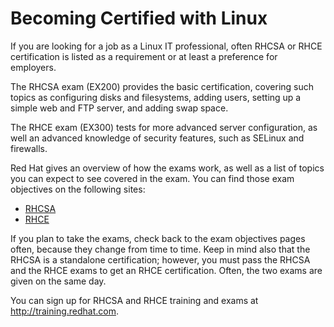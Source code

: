 # Becoming Certified with Linux

If you are looking for a job as a Linux IT professional, often RHCSA or RHCE certification
is listed as a requirement or at least a preference for employers.

The RHCSA exam (EX200) provides the basic certification, covering such topics as configuring disks and filesystems, adding users, setting up a simple web and FTP server, and adding swap space.

The RHCE exam (EX300) tests for more advanced server configuration, as well an advanced knowledge of security features, such as SELinux and firewalls.

Red Hat gives an overview of how the exams work, as well as a list of topics you can expect to see covered in the exam. You can find those exam objectives on the following sites:

- [RHCSA](https://www.redhat.com/en/services/training/ex200-red-hat-certified-system-administrator-rhcsa-exam)
- [RHCE](https://www.redhat.com/en/services/training/ex300-red-hat-certified-engineer-rhce-exam)

If you plan to take the exams, check back to the exam objectives pages often, because they change from time to time. Keep in mind also that the RHCSA is a standalone certification; however, you must pass the RHCSA and the RHCE exams to get an RHCE certification. Often, the two exams are given on the same day.

You can sign up for RHCSA and RHCE training and exams at http://training.redhat.com.

